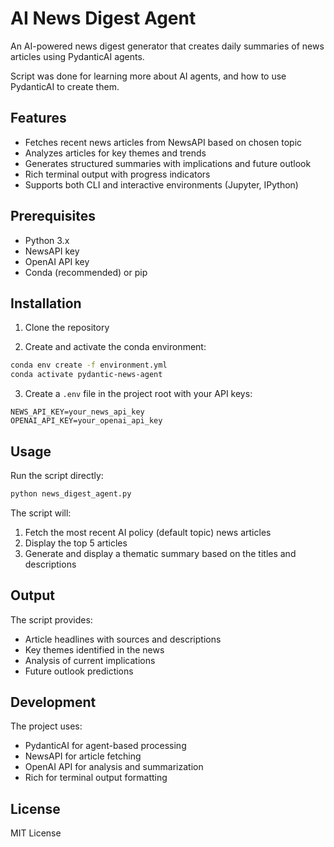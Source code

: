 # AI News Digest Agent

An AI-powered news digest generator that creates daily summaries of news articles using PydanticAI agents.

Script was done for learning more about AI agents, and how to use PydanticAI to create them.

## Features

- Fetches recent news articles from NewsAPI based on chosen topic
- Analyzes articles for key themes and trends
- Generates structured summaries with implications and future outlook
- Rich terminal output with progress indicators
- Supports both CLI and interactive environments (Jupyter, IPython)

## Prerequisites

- Python 3.x
- NewsAPI key
- OpenAI API key
- Conda (recommended) or pip

## Installation

1. Clone the repository

2. Create and activate the conda environment:
```bash
conda env create -f environment.yml
conda activate pydantic-news-agent
```

3. Create a `.env` file in the project root with your API keys:
```
NEWS_API_KEY=your_news_api_key
OPENAI_API_KEY=your_openai_api_key
```

## Usage

Run the script directly:
```bash
python news_digest_agent.py
```

The script will:
1. Fetch the most recent AI policy (default topic) news articles
2. Display the top 5 articles
3. Generate and display a thematic summary based on the titles and descriptions

## Output

The script provides:
- Article headlines with sources and descriptions
- Key themes identified in the news
- Analysis of current implications
- Future outlook predictions

## Development

The project uses:
- PydanticAI for agent-based processing
- NewsAPI for article fetching
- OpenAI API for analysis and summarization
- Rich for terminal output formatting

## License

MIT License 